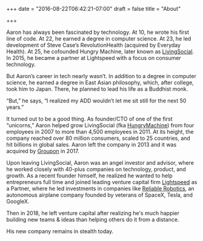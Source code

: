 +++
date = "2016-08-22T06:42:21-07:00"
draft = false
title = "About"

+++

Aaron has always been fascinated by technology. At 10, he wrote his first line of code. At 22, he earned a degree in computer science. At 23, he led development of Steve Case’s RevolutionHealth (acquired by Everyday Health). At 25, he cofounded Hungry Machine, later known as <a title="LivingSocial" target="_blank" rel="noopener" href="livingsocial.com">LivingSocial</a>. In 2015, he became a partner at Lightspeed with a focus on consumer technology.

But Aaron’s career in tech nearly wasn’t. In addition to a degree in computer science, he earned a degree in East Asian philosophy, which, after college, took him to Japan. There, he planned to lead his life as a Buddhist monk.

“But,” he says, “I realized my ADD wouldn’t let me sit still for the next 50 years.”

It turned out to be a good thing. As founder/CTO of one of the first “unicorns,” Aaron helped grow LivingSocial (fka <a href="https://web.archive.org/web/20080512014833/http://www.hungrymachine.com/" target="_blank" rel="noopener" title="HungryMachine">HungryMachine</a>) from four employees in 2007 to more than 4,500 employees in 2011. At its height, the company reached over 80 million consumers, scaled to 25 countries, and hit billions in global sales. Aaron left the company in 2013 and it was acquired by <a target="_blank" rel="noopener" title="Groupon" href="groupon.com">Groupon</a> in 2017.

Upon leaving LivingSocial, Aaron was an angel investor and advisor, where he worked closely with 40-plus companies on technology, product, and growth. As a recent founder himself, he realized he wanted to help entrepreneurs full time and joined leading venture capital firm <a title="Lightspeed" rel="noopener" target="_blank" href="lsvp.com">Lightspeed</a> as a Partner, where he led investments in companies like <a title="Reliable Robotics" rel="noopener" target="_blank" href="https://reliable.co/">Reliable Robotics</a>, an autonomous airplane company founded by veterans of SpaceX, Tesla, and  GoogleX. 

Then in 2018, he left venture capital after realizing he's much happier building new teams & ideas than helping others do it from a distance. 

His new company remains in stealth today.   

